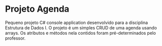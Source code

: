 # Projeto Agenda

Pequeno projeto C# console application desenvolvido para a disciplina Estrutura de Dados I.
O projeto é um simples CRUD de uma agenda usando arrays. Os atributos e métodos nela contidos foram pré-determinados pelo professor.
